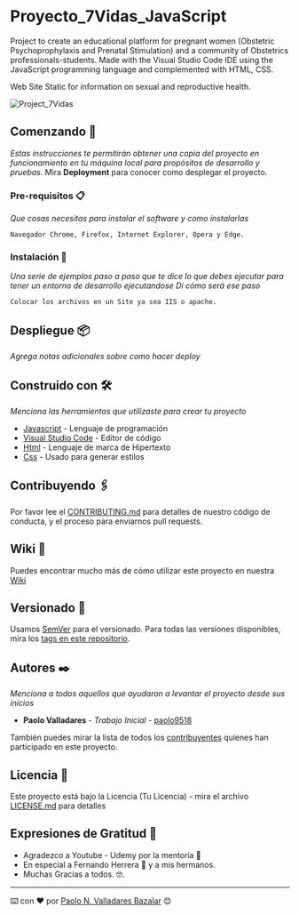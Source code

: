 # Proyecto_7Vidas_JavaScript
Project to create an educational platform for pregnant women (Obstetric Psychoprophylaxis and Prenatal Stimulation) and a community of Obstetrics professionals-students. Made with the Visual Studio Code IDE using the JavaScript programming language and complemented with HTML, CSS.

Web Site Static for information on sexual and reproductive health.

![Project_7Vidas](https://user-images.githubusercontent.com/94016468/147174998-92c2bc7f-7b99-4b88-b877-6dbd7a97c1d6.png)
## Comenzando 🚀

_Estas instrucciones te permitirán obtener una copia del proyecto en funcionamiento en tu máquina local para propósitos de desarrollo y pruebas._
Mira **Deployment** para conocer como desplegar el proyecto.


### Pre-requisitos 📋
_Que cosas necesitas para instalar el software y como instalarlas_
```
Navegador Chrome, Firefox, Internet Explorer, Opera y Edge.
```

### Instalación 🔧
_Una serie de ejemplos paso a paso que te dice lo que debes ejecutar para tener un entorno de desarrollo ejecutandose_
_Dí cómo será ese paso_
```
Colocar los archivos en un Site ya sea IIS o apache.
```


## Despliegue 📦

_Agrega notas adicionales sobre como hacer deploy_

## Construido con 🛠️

_Menciona las herramientas que utilizaste para crear tu proyecto_

* [Javascript](https://developer.mozilla.org/es/docs/Web/JavaScript) - Lenguaje de programación
* [Visual Studio Code](https://code.visualstudio.com/) - Editor de código
* [Html](https://es.wikipedia.org/wiki/HTML) - Lenguaje de marca de Hipertexto
* [Css](https://www.w3schools.com/css/) - Usado para generar estilos

## Contribuyendo 🖇️

Por favor lee el [CONTRIBUTING.md](https://gist.github.com/paolo/xxxxxx) para detalles de nuestro código de conducta, y el proceso para enviarnos pull requests.

## Wiki 📖

Puedes encontrar mucho más de cómo utilizar este proyecto en nuestra [Wiki](https://github.com/tu/proyecto/wiki)

## Versionado 📌

Usamos [SemVer](http://semver.org/) para el versionado. Para todas las versiones disponibles, mira los [tags en este repositorio](https://github.com/tu/proyecto/tags).

## Autores ✒️

_Menciona a todos aquellos que ayudaron a levantar el proyecto desde sus inicios_

* **Paolo Valladares** - *Trabajo Inicial* - [paolo9518](https://github.com/paolo9518)

También puedes mirar la lista de todos los [contribuyentes](https://github.com/your/project/contributors) quíenes han participado en este proyecto. 

## Licencia 📄

Este proyecto está bajo la Licencia (Tu Licencia) - mira el archivo [LICENSE.md](LICENSE.md) para detalles

## Expresiones de Gratitud 🎁

* Agradezco a Youtube - Udemy por la mentoría 📢
* En especial a Fernando Herrera 🍺 y a mis hermanos. 
* Muchas Gracias a todos. 🤓.



---
⌨️ con ❤️ por [Paolo N. Valladares Bazalar](https://github.com/PNeil95) 😊
